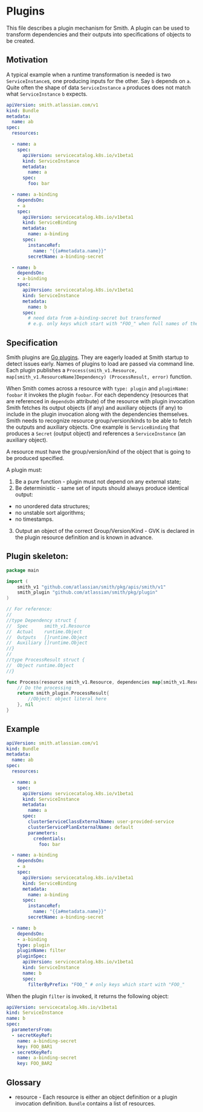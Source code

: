 # Plugins

This file describes a plugin mechanism for Smith. A plugin can be used to transform
dependencies and their outputs into specifications of objects to be created.

## Motivation

A typical example when a runtime transformation is needed is two `ServiceInstance`s, one producing inputs for the
other. Say `b` depends on `a`. Quite often the shape of data `ServiceInstance` `a` produces does not match what
`ServiceInstance` `b` expects.

```yaml
apiVersion: smith.atlassian.com/v1
kind: Bundle
metadata:
  name: ab
spec:
  resources:

  - name: a
    spec:
      apiVersion: servicecatalog.k8s.io/v1beta1
      kind: ServiceInstance
      metadata:
        name: a
      spec:
        foo: bar

  - name: a-binding
    dependsOn:
    - a
    spec:
      apiVersion: servicecatalog.k8s.io/v1beta1
      kind: ServiceBinding
      metadata:
        name: a-binding
      spec:
        instanceRef:
          name: "{{a#metadata.name}}"
        secretName: a-binding-secret

  - name: b
    dependsOn:
    - a-binding
    spec:
      apiVersion: servicecatalog.k8s.io/v1beta1
      kind: ServiceInstance
      metadata:
        name: b
      spec:
        # need data from a-binding-secret but transformed
        # e.g. only keys which start with "FOO_" when full names of the keys are not known in advance.
```

## Specification

Smith plugins are [Go plugins](https://golang.org/pkg/plugin/). They are eagerly loaded at Smith startup to detect
issues early. Names of plugins to load are passed via command line.
Each plugin publishes a `Process(smith_v1.Resource, map[smith_v1.ResourceName]Dependency) (ProcessResult, error)`
function.

When Smith comes across a resource with `type: plugin` and `pluginName: foobar` it invokes
the plugin `foobar`. For each dependency (resources that are referenced in `dependsOn` attribute) of the
resource with plugin invocation Smith fetches its output objects (if any) and auxiliary objects (if any) to
include in the plugin invocation along with the dependencies themselves.
Smith needs to recognize resource group/version/kinds to be able to fetch the outputs and auxiliary objects.
One example is `ServiceBinding` that produces a `Secret` (output object) and references a `ServiceInstance`
(an auxiliary object).

A resource must have the group/version/kind of the object that is going to be produced specified.

A plugin must:
1. Be a pure function - plugin must not depend on any external state;
2. Be deterministic - same set of inputs should always produce identical output:
  - no unordered data structures;
  - no unstable sort algorithms;
  - no timestamps.
3. Output an object of the correct Group/Version/Kind - GVK is declared in the plugin resource definition and
is known in advance.

## Plugin skeleton:

```go
package main

import (
	smith_v1 "github.com/atlassian/smith/pkg/apis/smith/v1"
	smith_plugin "github.com/atlassian/smith/pkg/plugin"
)

// For reference:
//
//type Dependency struct {
//	Spec      smith_v1.Resource
//	Actual    runtime.Object
//	Outputs   []runtime.Object
//	Auxiliary []runtime.Object
//}
//
//type ProcessResult struct {
//	Object runtime.Object
//}

func Process(resource smith_v1.Resource, dependencies map[smith_v1.ResourceName]smith_plugin.Dependency)  (smith_plugin.ProcessResult, error) {
	// Do the processing
	return smith_plugin.ProcessResult{
		//Object: object literal here
	}, nil
}
```

## Example

```yaml
apiVersion: smith.atlassian.com/v1
kind: Bundle
metadata:
  name: ab
spec:
  resources:

  - name: a
    spec:
      apiVersion: servicecatalog.k8s.io/v1beta1
      kind: ServiceInstance
      metadata:
        name: a
      spec:
        clusterServiceClassExternalName: user-provided-service
        clusterServicePlanExternalName: default
        parameters:
          credentials:
            foo: bar

  - name: a-binding
    dependsOn:
    - a
    spec:
      apiVersion: servicecatalog.k8s.io/v1beta1
      kind: ServiceBinding
      metadata:
        name: a-binding
      spec:
        instanceRef:
          name: "{{a#metadata.name}}"
        secretName: a-binding-secret

  - name: b
    dependsOn:
    - a-binding
    type: plugin
    pluginName: filter
    pluginSpec:
      apiVersion: servicecatalog.k8s.io/v1beta1
      kind: ServiceInstance
      name: b
      spec:
        filterByPrefix: "FOO_" # only keys which start with "FOO_"
```

When the plugin `filter` is invoked, it returns the following object:

```yaml
apiVersion: servicecatalog.k8s.io/v1beta1
kind: ServiceInstance
name: b
spec:
  parametersFrom:
  - secretKeyRef:
    name: a-binding-secret
    key: FOO_BAR1
  - secretKeyRef:
    name: a-binding-secret
    key: FOO_BAR2
```

## Glossary

- resource - Each resource is either an object definition or a plugin
invocation definition. `Bundle` contains a list of resources.
